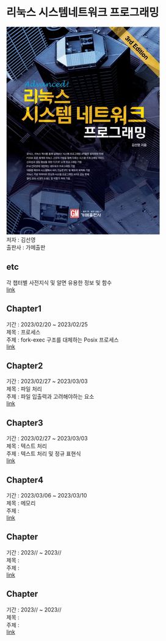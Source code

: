 # 리눅스 시스템네트워크 프로그래밍
![](img/cover.png)
</br> 저자 : 김선영
</br> 출판사 : 가메출판


## etc
각 챕터별 사전지식 및 알면 유용한 정보 및 함수
</br> [link](etc.md)


## Chapter1
기간 : 2023/02/20 ~ 2023/02/25
</br> 제목 : 프로세스
</br> 주제 : fork-exec 구조를 대체하는 Posix 프로세스
</br> [link](week1/Chapter1%20Process.md)


## Chapter2
기간 : 2023/02/27 ~ 2023/03/03
</br> 제목 : 파일 처리
</br> 주제 : 파일 입출력과 고려해야하는 요소
</br> [link](week2/Chapter2%20File.md)


## Chapter3
기간 : 2023/02/27 ~ 2023/03/03
</br> 제목 : 텍스트 처리
</br> 주제 : 텍스트 처리 및 정규 표현식
</br> [link](week2/Chapter3%20TextProcessing.md)


## Chapter4
기간 : 2023/03/06 ~ 2023/03/10
</br> 제목 : 메모리
</br> 주제 : 
</br> [link](week3/Chapter4%20Memory.md)


## Chapter
기간 : 2023// ~ 2023//
</br> 제목 : 
</br> 주제 : 
</br> [link](week/)


## Chapter
기간 : 2023// ~ 2023//
</br> 제목 : 
</br> 주제 : 
</br> [link](week/)





<!--
<h1> Title </h1>

<h2> Index </h2>

## sub-title
### function_name
	[function]
**Parametters**
- 

**Return Value**
- 

**Description**  


## h2  
### h3  
**Parametters**  
-   

**Return Value**  
-   

**Description**  
-->
